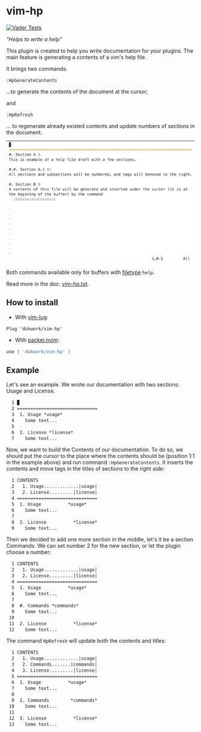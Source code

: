 # vim-hp 

[![Vader Tests](https://github.com/dokwork/vim-hp/actions/workflows/ci.yml/badge.svg)](https://github.com/dokwork/vim-hp/actions/workflows/ci.yml)

  _"Helps to write a help"_

This plugin is created to help you write documentation for your plugins.
The main feature is generating a contents of a vim's help file.

It brings two commands:

```viml
:HpGenerateContents
```
...to generate the contents of the document at the cursor;

and 

```viml
:HpRefresh
```
... to regenerate already existed contents and update numbers of sections in the
document.

|![example](example.gif)|
|----|

Both commands available only for buffers with [filetype](https://vimhelp.org/filetype.txt.html#filetype) `help`.

Read more in the doc: [vim-hp.txt](doc/vim-hp.txt).

## How to install

* With [vim-lug](https://github.com/junegunn/vim-plug/):

```viml
Plug 'dokwork/vim-hp'
```

* With [packer.nvim](https://github.com/wbthomason/packer.nvim/):

```lua
use { 'dokwork/vim-hp' }
```

## Example

Let's see an example. We wrote our documentation with two sections:
Usage and License. 
```
  1 ▉
  2 ==============================
  3  1. Usage *usage*
  4    Some text...
  5 
  6  2. License	*license*
  7    Some text...
```
Now, we want to build the Contents of our documentation. To do so, we should
put the cursor to the place where the contents should be (position 1:1 in the
example above) and run command `:HpGenerateContents`. It inserts the contents
and move tags in the titles of sections to the right side:
```
  1 CONTENTS
  2   1. Usage.............|usage|
  3   2. License.........|license|
  4 ==============================
  5  1. Usage	 	   *usage*
  6    Some text...
  7 
  8  2. License	         *license*
  9    Some text...
```
Then we decided to add one more section in the middle, let's it be a section
Commands. We can set number 2 for the new section, or let the plugin choose a
number: 
```
  1 CONTENTS
  2   1. Usage.............|usage|
  3   2. License.........|license|
  4 ==============================
  5  1. Usage	  	   *usage*
  6    Some text...
  7 
  8  #. Commands *commands*
  9    Some text...
 10 
 11  2. License	         *license*
 12    Some text...
```
The command `HpRefresh` will update both the contents and titles:
```
  1 CONTENTS
  2   1. Usage.............|usage|
  3   2. Commands.......|commands|
  4   3. License.........|license|
  5 ==============================
  6  1. Usage	 	   *usage*
  7    Some text...
  8 
  9  2. Commands        *commands*
 10    Some text...
 11 
 12  3. License	         *license*
 13    Some text...
```
